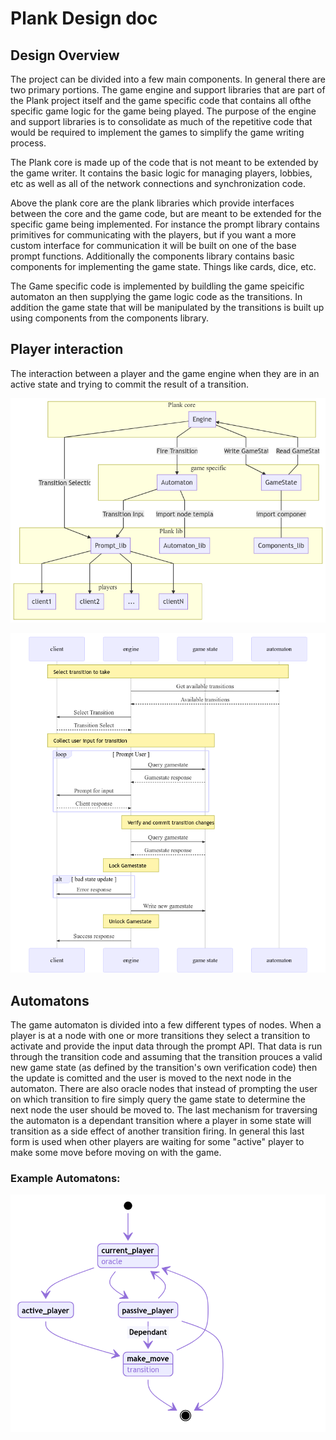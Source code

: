 # Plank Design doc

## Design Overview
The project can be divided into a few main components. In general there are two primary portions. The game engine and support libraries that are part of the Plank project itself and the game specific code that contains all ofthe specific game logic for the game being played. The purpose of the engine and support libraries is to consolidate as much of the repetitive code that would be required to implement the games to simplify the game writing process.

The Plank core is made up of the code that is not meant to be extended by the game writer. It contains the basic logic for managing players, lobbies, etc as well as all of the network connections and synchronization code.

Above the plank core are the plank libraries which provide interfaces between the core and the game code, but are meant to be extended for the specific game being implemented. For instance the prompt library contains primitives for communicating with the players, but if you want a more custom interface for communication it will be built on one of the base prompt functions. Additionally the components library contains basic components for implementing the game state. Things like cards, dice, etc.

The Game specific code is implemented by buildling the game speicific automaton an then supplying the game logic code as the transitions. In addition the game state that will be manipulated by the transitions is built up using components from the components library.


## Player interaction
The interaction between a player and the game engine when they are in an active state and trying to commit the result of a transition.

![Alt text](modules.png?raw=true)

![Alt text](client_interaction.png?raw=true)

## Automatons
The game automaton is divided into a few different types of nodes. When a player is at a node with one or more transitions they select a transition to activate and provide the input data through the prompt API. That data is run through the transition code and assuming that the transition prouces a valid new game state (as defined by the transition's own verification code) then the update is comitted and the user is moved to the next node in the automaton. There are also oracle nodes that instead of prompting the user on which transition to fire simply query the game state to determine the next node the user should be moved to. The last mechanism for traversing the automaton is a dependant transition where a player in some state will transition as a side effect of another transition firing. In general this last form is used when other players are waiting for some "active" player to make some move before moving on with the game.

### Example Automatons:

![Alt text](automaton_ex.png?raw=true)
